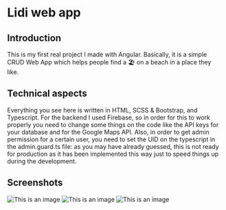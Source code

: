 # Lidi web app

## Introduction

This is my first real project I made with Angular.
Basically, it is a simple CRUD Web App which helps people find a 🏖️ on a beach in a place they like.

## Technical aspects

Everything you see here is written in HTML, SCSS & Bootstrap, and Typescript.
For the backend I used Firebase, so in order for this to work properly you need to change some things on the code like the API keys for your database and for the Google Maps API.
Also, in order to get admin permission for a certain user, you need to set the UID on the typescript in the admin.guard.ts file: as you may have already guessed, this is not ready for production as it has been implemented this way just to speed things up during the development.

## Screenshots

![This is an image](https://imgur.com/4SEqexX)
![This is an image](https://imgur.com/95fwEWh)
![This is an image](https://imgur.com/dMYEKKf)
